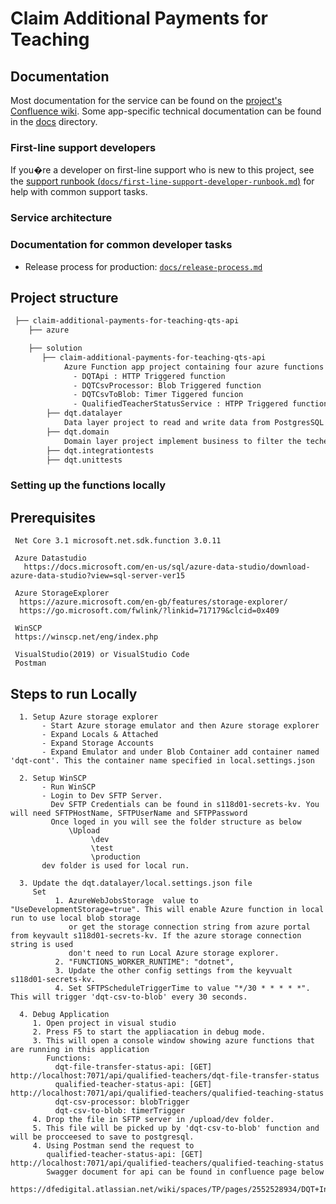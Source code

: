 # Claim Additional Payments for Teaching

## Documentation

Most documentation for the service can be found on the
[project's Confluence wiki](https://dfedigital.atlassian.net/wiki/spaces/TP/pages/2467004479/ECP+DQT+Integration+Useful+Links).
Some app-specific technical documentation can be found in the [docs](docs)
directory.

### First-line support developers

If you�re a developer on first-line support who is new to this project, see the
[support runbook (`docs/first-line-support-developer-runbook.md`)](docs/first-line-support-developer-runbook.md)
for help with common support tasks.

### Service architecture

### Documentation for common developer tasks

- Release process for production:
  [`docs/release-process.md`](docs/release-process.md)


## Project structure

```bash
 ├── claim-additional-payments-for-teaching-qts-api
    ├── azure

    ├── solution
       ├── claim-additional-payments-for-teaching-qts-api
            Azure Function app project containing four azure functions
              - DQTApi : HTTP Triggered function
              - DQTCsvProcessor: Blob Triggered function
              - DQTCsvToBlob: Timer Tiggered funcion
              - QualifiedTeacherStatusService : HTPP Triggered function
        ├── dqt.datalayer
            Data layer project to read and write data from PostgresSQL
        ├── dqt.domain
            Domain layer project implement business to filter the techer qualification records by TRN number
        ├── dqt.integrationtests
        ├── dqt.unittests
```

### Setting up the functions locally

  ## Prerequisites
     Net Core 3.1 microsoft.net.sdk.function 3.0.11

     Azure Datastudio 
       https://docs.microsoft.com/en-us/sql/azure-data-studio/download-azure-data-studio?view=sql-server-ver15

     Azure StorageExplorer
      https://azure.microsoft.com/en-gb/features/storage-explorer/
      https://go.microsoft.com/fwlink/?linkid=717179&clcid=0x409

     WinSCP
     https://winscp.net/eng/index.php

     VisualStudio(2019) or VisualStudio Code
     Postman

  ## Steps to run Locally

      1. Setup Azure storage explorer
           - Start Azure storage emulator and then Azure storage explorer
           - Expand Locals & Attached 
           - Expand Storage Accounts
           - Expand Emulator and under Blob Container add container named 'dqt-cont'. This the container name specified in local.settings.json

      2. Setup WinSCP
           - Run WinSCP
           - Login to Dev SFTP Server.
             Dev SFTP Credentials can be found in s118d01-secrets-kv. You will need SFTPHostName, SFTPUserName and SFTPPassword
             Once loged in you will see the folder structure as below
                 \Upload
                      \dev
                      \test
                      \production
           dev folder is used for local run.

      3. Update the dqt.datalayer/local.settings.json file
         Set 
              1. AzureWebJobsStorage  value to "UseDevelopmentStorage=true". This will enable Azure function in local run to use local blob storage
                 or get the storage connection string from azure portal from keyvault s118d01-secrets-kv. If the azure storage connection string is used
                 don't need to run Local Azure storage explorer.
              2. "FUNCTIONS_WORKER_RUNTIME": "dotnet",
              3. Update the other config settings from the keyvualt s118d01-secrets-kv.
              4. Set SFTPScheduleTriggerTime to value "*/30 * * * * *". This will trigger 'dqt-csv-to-blob' every 30 seconds.

      4. Debug Application
         1. Open project in visual studio 
         2. Press F5 to start the appliacation in debug mode.
         3. This will open a console window showing azure functions that are running in this application
            Functions:
              dqt-file-transfer-status-api: [GET] http://localhost:7071/api/qualified-teachers/dqt-file-transfer-status
              qualified-teacher-status-api: [GET] http://localhost:7071/api/qualified-teachers/qualified-teaching-status
              dqt-csv-processor: blobTrigger
              dqt-csv-to-blob: timerTrigger
         4. Drop the file in SFTP server in /upload/dev folder.
         5. This file will be picked up by 'dqt-csv-to-blob' function and will be procceesed to save to postgresql.
         4. Using Postman send the request to 
            qualified-teacher-status-api: [GET] http://localhost:7071/api/qualified-teachers/qualified-teaching-status
            Swagger document for api can be found in confluence page below
            https://dfedigital.atlassian.net/wiki/spaces/TP/pages/2552528934/DQT+Integration+Components
